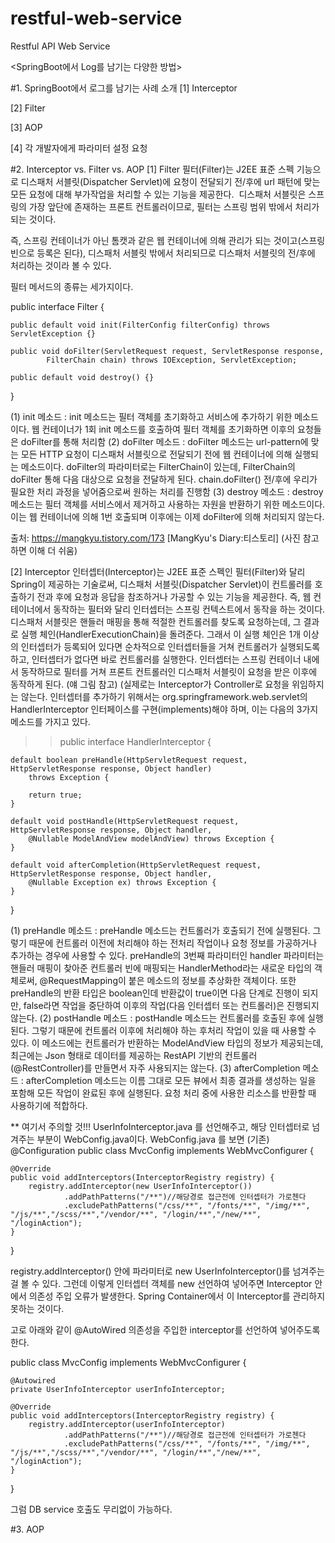# restful-web-service
Restful API Web Service 

<SpringBoot에서 Log를 남기는 다양한 방법>

#1. SpringBoot에서 로그를 남기는 사례 소개
[1] Interceptor

[2] Filter

[3] AOP

[4] 각 개발자에게 파라미터 설정 요청

#2. Interceptor vs. Filter vs. AOP
[1] Filter
필터(Filter)는 J2EE 표준 스펙 기능으로 디스패처 서블릿(Dispatcher Servlet)에 요청이 전달되기 전/후에 url 패턴에 맞는 모든 요청에 대해 부가작업을 처리할 수 있는 기능을 제공한다. 
디스패처 서블릿은 스프링의 가장 앞단에 존재하는 프론트 컨트롤러이므로, 필터는 스프링 범위 밖에서 처리가 되는 것이다. 

즉, 스프링 컨테이너가 아닌 톰캣과 같은 웹 컨테이너에 의해 관리가 되는 것이고(스프링 빈으로 등록은 된다), 디스패처 서블릿 밖에서 처리되므로 디스패처 서블릿의 전/후에 처리하는 것이라 볼 수 있다.

필터 메서드의 종류는 세가지이다.

public interface Filter {

    public default void init(FilterConfig filterConfig) throws ServletException {}

    public void doFilter(ServletRequest request, ServletResponse response,
            FilterChain chain) throws IOException, ServletException;

    public default void destroy() {}
}


 (1) init 메소드
  : init 메소드는 필터 객체를 초기화하고 서비스에 추가하기 위한 메소드이다. 웹 컨테이너가 1회 init 메소드를 호출하여 필터 객체를 초기화하면 이후의 요청들은 doFilter를 통해 처리함
 (2) doFilter 메소드
  : doFilter 메소드는 url-pattern에 맞는 모든 HTTP 요청이 디스패처 서블릿으로 전달되기 전에 웹 컨테이너에 의해 실행되는 메소드이다. 
  doFilter의 파라미터로는 FilterChain이 있는데, FilterChain의 doFilter 통해 다음 대상으로 요청을 전달하게 된다. 
  chain.doFilter() 전/후에 우리가 필요한 처리 과정을 넣어줌으로써 원하는 처리를 진행함
 (3) destroy 메소드
  : destroy 메소드는 필터 객체를 서비스에서 제거하고 사용하는 자원을 반환하기 위한 메소드이다. 이는 웹 컨테이너에 의해 1번 호출되며 이후에는 이제 doFilter에 의해 처리되지 않는다.

출처: https://mangkyu.tistory.com/173 [MangKyu's Diary:티스토리]
(사진 참고하면 이해 더 쉬움)


[2] Interceptor
인터셉터(Interceptor)는 J2EE 표준 스펙인 필터(Filter)와 달리 Spring이 제공하는 기술로써, 디스패처 서블릿(Dispatcher Servlet)이 컨트롤러를 호출하기 전과 후에 요청과 응답을 참조하거나 가공할 수 있는 기능을 제공한다. 
즉, 웹 컨테이너에서 동작하는 필터와 달리 인터셉터는 스프링 컨텍스트에서 동작을 하는 것이다.
디스패처 서블릿은 핸들러 매핑을 통해 적절한 컨트롤러를 찾도록 요청하는데, 그 결과로 실행 체인(HandlerExecutionChain)을 돌려준다. 
그래서 이 실행 체인은 1개 이상의 인터셉터가 등록되어 있다면 순차적으로 인터셉터들을 거쳐 컨트롤러가 실행되도록 하고, 인터셉터가 없다면 바로 컨트롤러를 실행한다.
인터셉터는 스프링 컨테이너 내에서 동작하므로 필터를 거쳐 프론트 컨트롤러인 디스패처 서블릿이 요청을 받은 이후에 동작하게 된다. (얘 그림 참고)
(실제로는 Interceptor가 Controller로 요청을 위임하지는 않는다. 
인터셉터를 추가하기 위해서는 org.springframework.web.servlet의 HandlerInterceptor 인터페이스를 구현(implements)해야 하며, 이는 다음의 3가지 메소드를 가지고 있다.

 >> public interface HandlerInterceptor {

    default boolean preHandle(HttpServletRequest request, HttpServletResponse response, Object handler)
        throws Exception {
        
        return true;
    }

    default void postHandle(HttpServletRequest request, HttpServletResponse response, Object handler,
        @Nullable ModelAndView modelAndView) throws Exception {
    }

    default void afterCompletion(HttpServletRequest request, HttpServletResponse response, Object handler,
        @Nullable Exception ex) throws Exception {
    }
}


(1) preHandle 메소드
 : preHandle 메소드는 컨트롤러가 호출되기 전에 실행된다. 그렇기 때문에 컨트롤러 이전에 처리해야 하는 전처리 작업이나 요청 정보를 가공하거나 추가하는 경우에 사용할 수 있다.
preHandle의 3번째 파라미터인 handler 파라미터는 핸들러 매핑이 찾아준 컨트롤러 빈에 매핑되는 HandlerMethod라는 새로운 타입의 객체로써, @RequestMapping이 붙은 메소드의 정보를 추상화한 객체이다.
또한 preHandle의 반환 타입은 boolean인데 반환값이 true이면 다음 단계로 진행이 되지만, false라면 작업을 중단하여 이후의 작업(다음 인터셉터 또는 컨트롤러)은 진행되지 않는다.
(2) postHandle 메소드
 : postHandle 메소드는 컨트롤러를 호출된 후에 실행된다. 그렇기 때문에 컨트롤러 이후에 처리해야 하는 후처리 작업이 있을 때 사용할 수 있다. 이 메소드에는 컨트롤러가 반환하는 ModelAndView 타입의 정보가 제공되는데, 최근에는 Json 형태로 데이터를 제공하는 RestAPI 기반의 컨트롤러(@RestController)를 만들면서 자주 사용되지는 않는다.
(3) afterCompletion 메소드
 : afterCompletion 메소드는 이름 그대로 모든 뷰에서 최종 결과를 생성하는 일을 포함해 모든 작업이 완료된 후에 실행된다. 요청 처리 중에 사용한 리소스를 반환할 때 사용하기에 적합하다.
 
 
 ** 여기서 주의할 것!!!
 UserInfoInterceptor.java 를 선언해주고, 해당 인터셉터로 넘겨주는 부분이 WebConfig.java이다.
 WebConfig.java 를 보면
 (기존)
 @Configuration
public class MvcConfig implements WebMvcConfigurer {
 
    @Override
    public void addInterceptors(InterceptorRegistry registry) {
        registry.addInterceptor(new UserInfoInterceptor())
                .addPathPatterns("/**")//해당경로 접근전에 인터셉터가 가로첸다
                .excludePathPatterns("/css/**", "/fonts/**", "/img/**", "/js/**","/scss/**","/vendor/**", "/login/**","/new/**", "/loginAction"); 
    }
    
}
 
 
 registry.addInterceptor() 안에 파라미터로 new UserInfoInterceptor()를 넘겨주는 걸 볼 수 있다.
 그런데 이렇게 인터셉터 객체를 new 선언하여 넣어주면 Interceptor 안에서 의존성 주입 오류가 발생한다.
 Spring Container에서 이 Interceptor를 관리하지 못하는 것이다.
 
 고로 아래와 같이 @AutoWired 의존성을 주입한 interceptor를 선언하여 넣어주도록 한다.
 
 public class MvcConfig implements WebMvcConfigurer {
 
    @Autowired
    private UserInfoInterceptor userInfoInterceptor;
 
    @Override
    public void addInterceptors(InterceptorRegistry registry) {
        registry.addInterceptor(userInfoInterceptor)
                .addPathPatterns("/**")//해당경로 접근전에 인터셉터가 가로첸다
                .excludePathPatterns("/css/**", "/fonts/**", "/img/**", "/js/**","/scss/**","/vendor/**", "/login/**","/new/**", "/loginAction"); 
    }
    
}

그럼 DB service 호출도 무리없이 가능하다.

#3. AOP


